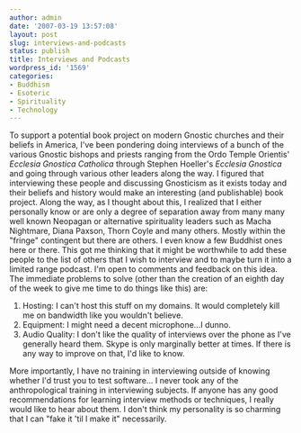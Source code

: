 ```yaml
---
author: admin
date: '2007-03-19 13:57:08'
layout: post
slug: interviews-and-podcasts
status: publish
title: Interviews and Podcasts
wordpress_id: '1569'
categories:
- Buddhism
- Esoteric
- Spirituality
- Technology
---
```


To support a potential book project on modern Gnostic churches and their
beliefs in America, I've been pondering doing interviews of a bunch of
the various Gnostic bishops and priests ranging from the Ordo Temple
Orientis' *Ecclesia Gnostica Catholica* through Stephen Hoeller's
*Ecclesia Gnostica* and going through various other leaders along the
way. I figured that interviewing these people and discussing Gnosticism
as it exists today and their beliefs and history would make an
interesting (and publishable) book project. Along the way, as I thought
about this, I realized that I either personally know or are only a
degree of separation away from many many well known Neopagan or
alternative spirituality leaders such as Macha Nightmare, Diana Paxson,
Thorn Coyle and many others. Mostly within the "fringe" contingent but
there are others. I even know a few Buddhist ones here or there. This
got me thinking that it might be worthwhile to add these people to the
list of others that I wish to interview and to maybe turn it into a
limited range podcast. I'm open to comments and feedback on this idea.
The immediate problems to solve (other than the creation of an eighth
day of the week to give me time to do things like this) are:

1.  Hosting: I can't host this stuff on my domains. It would completely
    kill me on bandwidth like you wouldn't believe.
2.  Equipment: I might need a decent microphone...I dunno.
3.  Audio Quality: I don't like the quality of interviews over the phone
    as I've generally heard them. Skype is only marginally better at
    times. If there is any way to improve on that, I'd like to know.

More importantly, I have no training in interviewing outside of knowing
whether I'd trust you to test software... I never took any of the
anthropological training in interviewing subjects. If anyone has any
good recommendations for learning interview methods or techniques, I
really would like to hear about them. I don't think my personality is so
charming that I can "fake it 'til I make it" necessarily.
